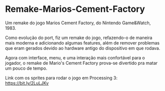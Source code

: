 # Remake-Marios-Cement-Factory
Um remake do jogo Marios Cement Factory, do Nintendo Game&amp;Watch, 1983.

Como evolução do port, fiz um remake do jogo, refazendo-o de maneira mais moderna e adicionando algumas features, além de remover problemas que eram gerados devido ao hardware antigo do dispositivo em que rodava.

Agora com interface, menu, e uma interação mais confortável para o jogador, o remake de Mario's Cement Factory prova-se divertido pra matar um pouco de tempo.

Link com os sprites para rodar o jogo em Processing 3:
https://bit.ly/2LuLJKv
